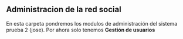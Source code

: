 ## Administracion de la red social 

En esta carpeta pondremos los modulos de administración del sistema prueba 2 (jose).
Por ahora solo tenemos **Gestión de usuarios**

